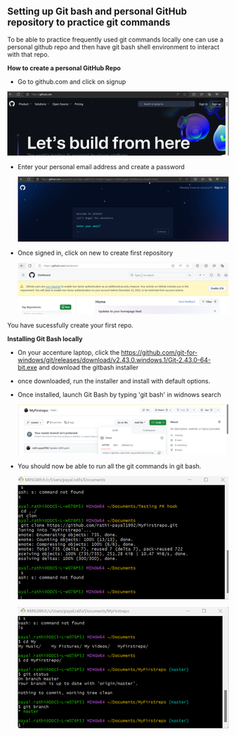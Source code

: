  ## Setting up Git bash and personal GitHub repository to practice git commands
  

 To be able to practice frequently used git commands locally one can use a personal github repo and then have git bash shell environment to interact with that repo.

 **How to create a personal GitHub Repo**

* Go to github.com and click on signup

![image info](./images/github_1.png)

* Enter your personal email address and create a password

  ![image info](./images/github_2.png)

* Once signed in, click on new to create first repository

  ![image info](./images/github_3.png)

You have sucessfully create your first repo.

**Installing Git Bash locally**

* On your accenture laptop, click the https://github.com/git-for-windows/git/releases/download/v2.43.0.windows.1/Git-2.43.0-64-bit.exe and download the gitbash installer

* once downloaded, run the installer and install with default options.

* Once installed, launch Git Bash by typing 'git bash' in widnows search

  ![image info](./images/github_4.png)

* You should now be able to run all the git commands in git bash.

  ![image info](./images/github_5.png)

  ![image info](./images/github_6.png)







